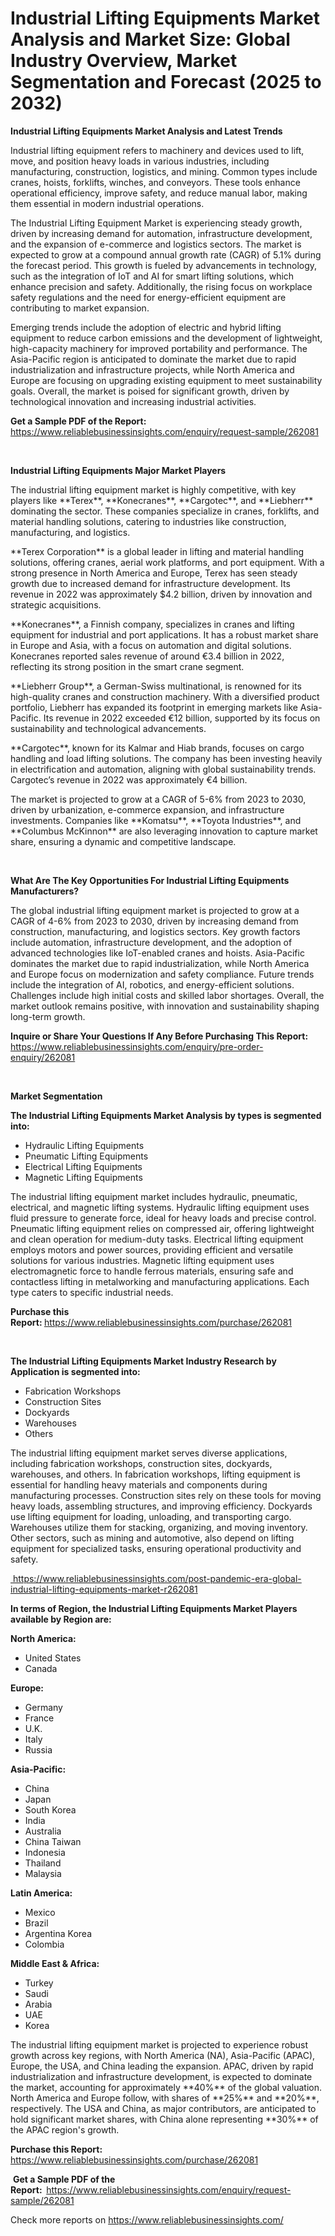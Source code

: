<p><h1>Industrial Lifting Equipments Market Analysis and Market Size: Global Industry Overview, Market Segmentation and Forecast (2025 to 2032)</h1></p><p><strong>Industrial Lifting Equipments Market Analysis and Latest Trends</strong></p>
<p><p>Industrial lifting equipment refers to machinery and devices used to lift, move, and position heavy loads in various industries, including manufacturing, construction, logistics, and mining. Common types include cranes, hoists, forklifts, winches, and conveyors. These tools enhance operational efficiency, improve safety, and reduce manual labor, making them essential in modern industrial operations.</p><p>The Industrial Lifting Equipment Market is experiencing steady growth, driven by increasing demand for automation, infrastructure development, and the expansion of e-commerce and logistics sectors. The market is expected to grow at a compound annual growth rate (CAGR) of 5.1% during the forecast period. This growth is fueled by advancements in technology, such as the integration of IoT and AI for smart lifting solutions, which enhance precision and safety. Additionally, the rising focus on workplace safety regulations and the need for energy-efficient equipment are contributing to market expansion.</p><p>Emerging trends include the adoption of electric and hybrid lifting equipment to reduce carbon emissions and the development of lightweight, high-capacity machinery for improved portability and performance. The Asia-Pacific region is anticipated to dominate the market due to rapid industrialization and infrastructure projects, while North America and Europe are focusing on upgrading existing equipment to meet sustainability goals. Overall, the market is poised for significant growth, driven by technological innovation and increasing industrial activities.</p></p>
<p><strong>Get a Sample PDF of the Report:&nbsp;</strong> <a href="https://www.reliablebusinessinsights.com/enquiry/request-sample/262081?utm_campaign=1106&utm_medium=2&utm_source=Github&utm_content=ia&utm_term=21012025&utm_id=industrial-lifting-equipments">https://www.reliablebusinessinsights.com/enquiry/request-sample/262081</a></p>
<p>&nbsp;</p>
<p><strong>Industrial Lifting Equipments Major Market Players</strong></p>
<p><p>The industrial lifting equipment market is highly competitive, with key players like **Terex**, **Konecranes**, **Cargotec**, and **Liebherr** dominating the sector. These companies specialize in cranes, forklifts, and material handling solutions, catering to industries like construction, manufacturing, and logistics.</p><p>**Terex Corporation** is a global leader in lifting and material handling solutions, offering cranes, aerial work platforms, and port equipment. With a strong presence in North America and Europe, Terex has seen steady growth due to increased demand for infrastructure development. Its revenue in 2022 was approximately $4.2 billion, driven by innovation and strategic acquisitions.</p><p>**Konecranes**, a Finnish company, specializes in cranes and lifting equipment for industrial and port applications. It has a robust market share in Europe and Asia, with a focus on automation and digital solutions. Konecranes reported sales revenue of around €3.4 billion in 2022, reflecting its strong position in the smart crane segment.</p><p>**Liebherr Group**, a German-Swiss multinational, is renowned for its high-quality cranes and construction machinery. With a diversified product portfolio, Liebherr has expanded its footprint in emerging markets like Asia-Pacific. Its revenue in 2022 exceeded €12 billion, supported by its focus on sustainability and technological advancements.</p><p>**Cargotec**, known for its Kalmar and Hiab brands, focuses on cargo handling and load lifting solutions. The company has been investing heavily in electrification and automation, aligning with global sustainability trends. Cargotec’s revenue in 2022 was approximately €4 billion.</p><p>The market is projected to grow at a CAGR of 5-6% from 2023 to 2030, driven by urbanization, e-commerce expansion, and infrastructure investments. Companies like **Komatsu**, **Toyota Industries**, and **Columbus McKinnon** are also leveraging innovation to capture market share, ensuring a dynamic and competitive landscape.</p></p>
<p>&nbsp;</p>
<p><strong>What Are The Key Opportunities For Industrial Lifting Equipments Manufacturers?</strong></p>
<p><p>The global industrial lifting equipment market is projected to grow at a CAGR of 4-6% from 2023 to 2030, driven by increasing demand from construction, manufacturing, and logistics sectors. Key growth factors include automation, infrastructure development, and the adoption of advanced technologies like IoT-enabled cranes and hoists. Asia-Pacific dominates the market due to rapid industrialization, while North America and Europe focus on modernization and safety compliance. Future trends include the integration of AI, robotics, and energy-efficient solutions. Challenges include high initial costs and skilled labor shortages. Overall, the market outlook remains positive, with innovation and sustainability shaping long-term growth.</p></p>
<p><strong>Inquire or Share Your Questions If Any Before Purchasing This Report:</strong> <a href="https://www.reliablebusinessinsights.com/enquiry/pre-order-enquiry/262081?utm_campaign=1106&utm_medium=2&utm_source=Github&utm_content=ia&utm_term=21012025&utm_id=industrial-lifting-equipments">https://www.reliablebusinessinsights.com/enquiry/pre-order-enquiry/262081</a></p>
<p>&nbsp;</p>
<p><strong>Market Segmentation</strong></p>
<p><strong>The Industrial Lifting Equipments Market Analysis by types is segmented into:</strong></p>
<p><ul><li>Hydraulic Lifting Equipments</li><li>Pneumatic Lifting Equipments</li><li>Electrical Lifting Equipments</li><li>Magnetic Lifting Equipments</li></ul></p>
<p><p>The industrial lifting equipment market includes hydraulic, pneumatic, electrical, and magnetic lifting systems. Hydraulic lifting equipment uses fluid pressure to generate force, ideal for heavy loads and precise control. Pneumatic lifting equipment relies on compressed air, offering lightweight and clean operation for medium-duty tasks. Electrical lifting equipment employs motors and power sources, providing efficient and versatile solutions for various industries. Magnetic lifting equipment uses electromagnetic force to handle ferrous materials, ensuring safe and contactless lifting in metalworking and manufacturing applications. Each type caters to specific industrial needs.</p></p>
<p><strong>Purchase this Report:&nbsp;</strong><a href="https://www.reliablebusinessinsights.com/purchase/262081?utm_campaign=1106&utm_medium=2&utm_source=Github&utm_content=ia&utm_term=21012025&utm_id=industrial-lifting-equipments">https://www.reliablebusinessinsights.com/purchase/262081</a></p>
<p>&nbsp;</p>
<p><strong>The Industrial Lifting Equipments Market Industry Research by Application is segmented into:</strong></p>
<p><ul><li>Fabrication Workshops</li><li>Construction Sites</li><li>Dockyards</li><li>Warehouses</li><li>Others</li></ul></p>
<p><p>The industrial lifting equipment market serves diverse applications, including fabrication workshops, construction sites, dockyards, warehouses, and others. In fabrication workshops, lifting equipment is essential for handling heavy materials and components during manufacturing processes. Construction sites rely on these tools for moving heavy loads, assembling structures, and improving efficiency. Dockyards use lifting equipment for loading, unloading, and transporting cargo. Warehouses utilize them for stacking, organizing, and moving inventory. Other sectors, such as mining and automotive, also depend on lifting equipment for specialized tasks, ensuring operational productivity and safety.</p></p>
<p><a href="https://www.reliablebusinessinsights.com/post-pandemic-era-global-industrial-lifting-equipments-market-r262081?utm_campaign=1106&utm_medium=2&utm_source=Github&utm_content=ia&utm_term=21012025&utm_id=industrial-lifting-equipments">&nbsp;https://www.reliablebusinessinsights.com/post-pandemic-era-global-industrial-lifting-equipments-market-r262081</a></p>
<p><strong>In terms of Region, the Industrial Lifting Equipments Market Players available by Region are:</strong></p>
<p>
    <p> <strong> North America: </strong>
        <ul>
            <li>United States</li>
            <li>Canada</li>
        </ul>
        </p> 
    <p> <strong> Europe: </strong>
        <ul>
            <li>Germany</li>
            <li>France</li>
            <li>U.K.</li>
            <li>Italy</li>
            <li>Russia</li>
        </ul>
        </p> 
    <p> <strong> Asia-Pacific: </strong>
        <ul>
            <li>China</li>
            <li>Japan</li>
            <li>South Korea</li>
            <li>India</li>
            <li>Australia</li>
            <li>China Taiwan</li>
            <li>Indonesia</li>
            <li>Thailand</li>
            <li>Malaysia</li>
        </ul>
        </p> 
    <p> <strong> Latin America: </strong>
        <ul>
            <li>Mexico</li>
            <li>Brazil</li>
            <li>Argentina Korea</li>
            <li>Colombia</li>
        </ul>
        </p> 
    <p> <strong> Middle East & Africa: </strong>
        <ul>
            <li>Turkey</li>
            <li>Saudi</li>
            <li>Arabia</li>
            <li>UAE</li>
            <li>Korea</li>
        </ul>
    </p>
    </p>
<p><p>The industrial lifting equipment market is projected to experience robust growth across key regions, with North America (NA), Asia-Pacific (APAC), Europe, the USA, and China leading the expansion. APAC, driven by rapid industrialization and infrastructure development, is expected to dominate the market, accounting for approximately **40%** of the global valuation. North America and Europe follow, with shares of **25%** and **20%**, respectively. The USA and China, as major contributors, are anticipated to hold significant market shares, with China alone representing **30%** of the APAC region's growth.</p></p>
<p><strong>Purchase this Report: </strong><a href="https://www.reliablebusinessinsights.com/purchase/262081?utm_campaign=1106&utm_medium=2&utm_source=Github&utm_content=ia&utm_term=21012025&utm_id=industrial-lifting-equipments">https://www.reliablebusinessinsights.com/purchase/262081</a></p>
<p>&nbsp;<strong>Get a Sample PDF of the Report:&nbsp;&nbsp;</strong><a href="https://www.reliablebusinessinsights.com/enquiry/request-sample/262081?utm_campaign=1106&utm_medium=2&utm_source=Github&utm_content=ia&utm_term=21012025&utm_id=industrial-lifting-equipments">https://www.reliablebusinessinsights.com/enquiry/request-sample/262081</a></p>
<p><strong></strong></p>
<p>Check more reports on <a href="https://www.reliablebusinessinsights.com/?utm_campaign=1106&utm_medium=2&utm_source=Github&utm_content=ia&utm_term=21012025&utm_id=industrial-lifting-equipments">https://www.reliablebusinessinsights.com/</a></p>